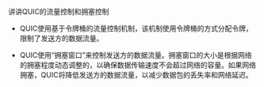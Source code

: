 讲讲QUIC的流量控制和拥塞控制

- QUIC使用基于令牌桶的流量控制机制，该机制使用令牌桶的方式分配令牌，限制了发送方的数据流量。

- QUIC使用“拥塞窗口”来控制发送方的数据流量。拥塞窗口的大小是根据网络的拥塞程度动态调整的，以确保数据传输速度不会超过网络的容量。如果网络拥塞，QUIC将降低发送方的数据流量，以减少数据包的丢失率和网络延迟。